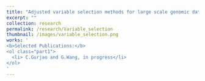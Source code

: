 ```yaml
---
title: "Adjusted variable selection methods for large scale genomic data"
excerpt: ""
collection: research
permalink: /research/Variable_selection
thumbnail: /images/variable_selection.png
works: '
<b>Selected Publications:</b> 
<ol class="part1">
  <li> C.Gurjao and G.Wang, in progress</li>
</ol>
'
---
```

